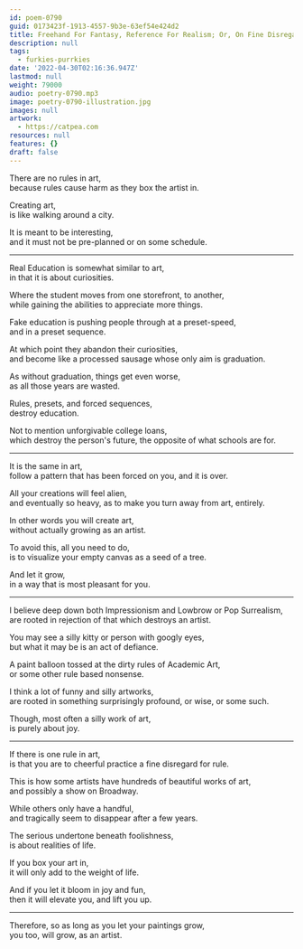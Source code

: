 ```yaml
---
id: poem-0790
guid: 0173423f-1913-4557-9b3e-63ef54e424d2
title: Freehand For Fantasy, Reference For Realism; Or, On Fine Disregard For Rule
description: null
tags:
  - furkies-purrkies
date: '2022-04-30T02:16:36.947Z'
lastmod: null
weight: 79000
audio: poetry-0790.mp3
image: poetry-0790-illustration.jpg
images: null
artwork:
  - https://catpea.com
resources: null
features: {}
draft: false
---
```


There are no rules in art,\
because rules cause harm as they box the artist in.

Creating art,\
is like walking around a city.

It is meant to be interesting,\
and it must not be pre-planned or on some schedule.

---

Real Education is somewhat similar to art,\
in that it is about curiosities.

Where the student moves from one storefront, to another,\
while gaining the abilities to appreciate more things.

Fake education is pushing people through at a preset-speed,\
and in a preset sequence.

At which point they abandon their curiosities,\
and become like a processed sausage whose only aim is graduation.

As without graduation, things get even worse,\
as all those years are wasted.

Rules, presets, and forced sequences,\
destroy education.

Not to mention unforgivable college loans,\
which destroy the person's future, the opposite of what schools are for.

---

It is the same in art,\
follow a pattern that has been forced on you, and it is over.

All your creations will feel alien,\
and eventually so heavy, as to make you turn away from art, entirely.

In other words you will create art,\
without actually growing as an artist.

To avoid this, all you need to do,\
is to visualize your empty canvas as a seed of a tree.

And let it grow,\
in a way that is most pleasant for you.

---

I believe deep down both Impressionism and Lowbrow or Pop Surrealism,\
are rooted in rejection of that which destroys an artist.

You may see a silly kitty or person with googly eyes,\
but what it may be is an act of defiance.

A paint balloon tossed at the dirty rules of Academic Art,\
or some other rule based nonsense.

I think a lot of funny and silly artworks,\
are rooted in something surprisingly profound, or wise, or some such.

Though, most often a silly work of art,\
is purely about joy.

---

If there is one rule in art,\
is that you are to cheerful practice a fine disregard for rule.

This is how some artists have hundreds of beautiful works of art,\
and possibly a show on Broadway.

While others only have a handful,\
and tragically seem to disappear after a few years.

The serious undertone beneath foolishness,\
is about realities of life.

If you box your art in,\
it will only add to the weight of life.

And if you let it bloom in joy and fun,\
then it will elevate you, and lift you up.

---

Therefore, so as long as you let your paintings grow,\
you too, will grow, as an artist.
